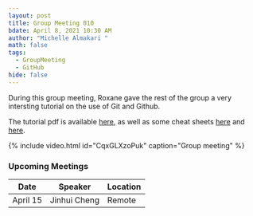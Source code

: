 ```yaml
---
layout: post
title: Group Meeting 010
bdate: April 8, 2021 10:30 AM
author: "Michelle Almakari "
math: false
tags:
  - GroupMeeting
  - GitHub
hide: false
---
```

During this group meeting, Roxane gave the rest of the group a very intersting tutorial on the use of Git and Github. 

The tutorial pdf is available [here](https://www.dropbox.com/s/rww24cwallzleas/git_tutorial.pdf?dl=0), as well as some cheat sheets [here](https://www.dropbox.com/s/ijhvqwgzwkono9l/git_cheat_sheet_1.pdf?dl=0) and [here](https://www.dropbox.com/s/06yewryfdnx22v9/git_cheat_sheet_2.pdf?dl=0). 

{% include video.html id="CqxGLXzoPuk" caption="Group meeting" %}


### Upcoming Meetings

| Date           | Speaker              | Location |
| -------------- | -------------------- | -------- |
| April 15       | Jinhui Cheng         | Remote   |
